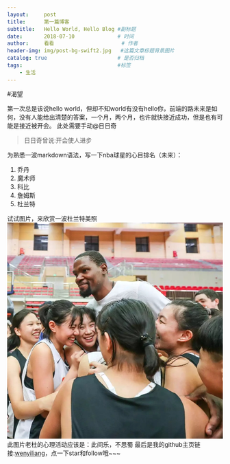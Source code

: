```yaml
---
layout:     post                    
title:      第一篇博客            
subtitle:   Hello World, Hello Blog #副标题
date:       2018-07-10              # 时间
author:     看看                      # 作者
header-img: img/post-bg-swift2.jpg   #这篇文章标题背景图片
catalog: true                       # 是否归档
tags:                               #标签
    - 生活
---
```


#渴望

第一次总是该说hello world，但却不知world有没有hello你，前端的路未来是如何，没有人能给出清楚的答案，一个月，两个月，也许就快接近成功，但是也有可能是接近被开会。
此处需要手动@日日奇
>日日奇曾说:开会使人进步

为熟悉一波markdown语法，写一下nba球星的心目排名（未来）：
1. 乔丹
2. 魔术师
3. 科比
4. 詹姆斯
5. 杜兰特

试试图片，来欣赏一波杜兰特美照
![durant](img/durant.jpg)
此图片老杜的心理活动应该是：此间乐，不思蜀
最后是我的github主页链接:[wenyiliang](https://github.com/wenyiliang)，点一下star和follow哦~~~

